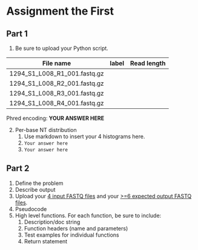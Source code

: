 # Assignment the First

## Part 1
1. Be sure to upload your Python script.

| File name | label | Read length |
|---|---|---|
| 1294_S1_L008_R1_001.fastq.gz |  |  |
| 1294_S1_L008_R2_001.fastq.gz |  |  |
| 1294_S1_L008_R3_001.fastq.gz |  |  |
| 1294_S1_L008_R4_001.fastq.gz |  |  |

Phred encoding: **YOUR ANSWER HERE**

2. Per-base NT distribution
    1. Use markdown to insert your 4 histograms here.
    2. ```Your answer here```
    3. ```Your answer here```
    
## Part 2
1. Define the problem
2. Describe output
3. Upload your [4 input FASTQ files](../TEST-input_FASTQ) and your [>=6 expected output FASTQ files](../TEST-output_FASTQ).
4. Pseudocode
5. High level functions. For each function, be sure to include:
    1. Description/doc string
    2. Function headers (name and parameters)
    3. Test examples for individual functions
    4. Return statement
